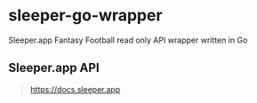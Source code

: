 # sleeper-go-wrapper

Sleeper.app Fantasy Football read only API wrapper written in Go

## Sleeper.app API

> https://docs.sleeper.app
